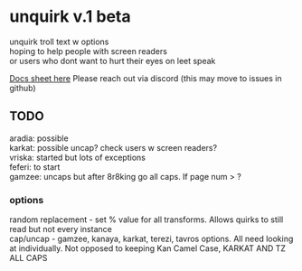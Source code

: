 # unquirk v.1 beta
unquirk troll text w options  
hoping to help people with screen readers  
or users who dont want to hurt their eyes on leet speak  

[Docs sheet here](https://docs.google.com/spreadsheets/d/17Kc1QZ_B222C9vx-vtFUmAhUXr6jaRe1KyWP_QJaYKQ/edit?usp=sharing)
Please reach out via discord (this may move to issues in github)

## TODO
aradia: possible  
karkat: possible uncap? check users w screen readers?  
vriska: started but lots of exceptions  
feferi: to start  
gamzee: uncaps but after 8r8king go all caps. If page num > ?  

### options
random replacement - set % value for all transforms. Allows quirks to still read but not every instance  
cap/uncap - gamzee, kanaya, karkat, terezi, tavros options. All need looking at individually. Not opposed to keeping Kan Camel Case, KARKAT AND TZ ALL CAPS  
